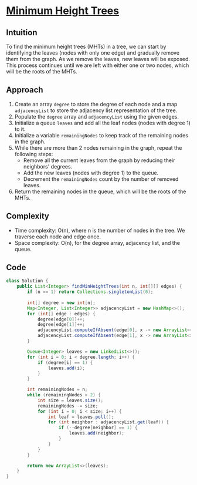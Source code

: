
# [Minimum Height Trees](https://leetcode.com/problems/minimum-height-trees/?envType=daily-question&envId=2024-04-23)

## Intuition
To find the minimum height trees (MHTs) in a tree, we can start by identifying the leaves (nodes with only one edge) and gradually remove them from the graph. As we remove the leaves, new leaves will be exposed. This process continues until we are left with either one or two nodes, which will be the roots of the MHTs.

## Approach
1. Create an array `degree` to store the degree of each node and a map `adjacencyList` to store the adjacency list representation of the tree.
2. Populate the `degree` array and `adjacencyList` using the given edges.
3. Initialize a queue `leaves` and add all the leaf nodes (nodes with degree 1) to it.
4. Initialize a variable `remainingNodes` to keep track of the remaining nodes in the graph.
5. While there are more than 2 nodes remaining in the graph, repeat the following steps:
   - Remove all the current leaves from the graph by reducing their neighbors' degrees.
   - Add the new leaves (nodes with degree 1) to the queue.
   - Decrement the `remainingNodes` count by the number of removed leaves.
6. Return the remaining nodes in the queue, which will be the roots of the MHTs.

## Complexity
- Time complexity: O(n), where n is the number of nodes in the tree. We traverse each node and edge once.
- Space complexity: O(n), for the degree array, adjacency list, and the queue.

## Code
```java
class Solution {
    public List<Integer> findMinHeightTrees(int n, int[][] edges) {
        if (n == 1) return Collections.singletonList(0);
        
        int[] degree = new int[n];
        Map<Integer, List<Integer>> adjacencyList = new HashMap<>();
        for (int[] edge : edges) {
            degree[edge[0]]++;
            degree[edge[1]]++;
            adjacencyList.computeIfAbsent(edge[0], x -> new ArrayList<>()).add(edge[1]);
            adjacencyList.computeIfAbsent(edge[1], x -> new ArrayList<>()).add(edge[0]);
        }

        Queue<Integer> leaves = new LinkedList<>();
        for (int i = 0; i < degree.length; i++) {
            if (degree[i] == 1) {
                leaves.add(i);
            }
        }

        int remainingNodes = n;
        while (remainingNodes > 2) {
            int size = leaves.size();
            remainingNodes -= size;
            for (int i = 0; i < size; i++) {
                int leaf = leaves.poll();
                for (int neighbor : adjacencyList.get(leaf)) {
                    if (--degree[neighbor] == 1) {
                        leaves.add(neighbor);
                    }
                }
            }
        }

        return new ArrayList<>(leaves);
    }
}
